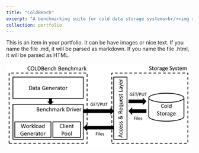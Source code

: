```yaml
---
title: "ColdBench"
excerpt: "A benchmarking suite for cold data storage systems<br/><img src='/images/coldbench.png' width='500'>"
collection: portfolio
---
```


This is an item in your portfolio. It can be have images or nice text. If you name the file .md, it will be parsed as markdown. If you name the file .html, it will be parsed as HTML. 

<img src='/images/coldbench.png' width='500'>
